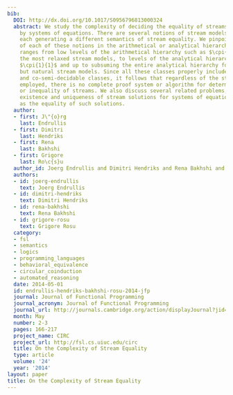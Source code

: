```yaml
---
bib:
  DOI: http://dx.doi.org/10.1017/S0956796813000324
  abstract: We study the complexity of deciding the equality of streams specified
    by systems of equations. There are several notions of stream models in the literature,
    each generating a different semantics of stream equality. We pinpoint the complexity
    of each of these notions in the arithmetical or analytical hierarchy. Their complexity
    ranges from low levels of the arithmetical hierarchy such as $\cpi{0}{2}$ for
    the most relaxed stream models, to levels of the analytical hierarchy such as
    $\cpi{1}{1}$ and up to subsuming the entire analytical hierarchy for more restricted
    but natural stream models. Since all these classes properly include both the semi-decidable
    and co-semi-decidable classes, it follows that regardless of the stream semantics
    employed, there is no complete proof system or algorithm for determining equality
    or inequality of streams. We also discuss several related problems, such as the
    existence and uniqueness of stream solutions for systems of equations, as well
    as the equality of such solutions.
  author:
  - first: J\"{o}rg
    last: Endrullis
  - first: Dimitri
    last: Hendriks
  - first: Rena
    last: Bakhshi
  - first: Grigore
    last: Ro\c{s}u
  author_id: Joerg Endrullis and Dimitri Hendriks and Rena Bakhshi and Grigore Rosu
  authors:
  - id: joerg-endrullis
    text: Joerg Endrullis
  - id: dimitri-hendriks
    text: Dimitri Hendriks
  - id: rena-bakhshi
    text: Rena Bakhshi
  - id: grigore-rosu
    text: Grigore Rosu
  category:
  - fsl
  - semantics
  - logics
  - programming_languages
  - behavioral_equivalence
  - circular_coinduction
  - automated_reasoning
  date: 2014-05-01
  id: endrullis-hendriks-bakhshi-rosu-2014-jfp
  journal: Journal of Functional Programming
  journal_acronym: Journal of Functional Programming
  journal_url: http://journals.cambridge.org/action/displayJournal?jid=JFP
  month: May
  number: 2-3
  pages: 166-217
  project_name: CIRC
  project_url: http://fsl.cs.uiuc.edu/circ
  title: On the Complexity of Stream Equality
  type: article
  volume: '24'
  year: '2014'
layout: paper
title: On the Complexity of Stream Equality
---
```

